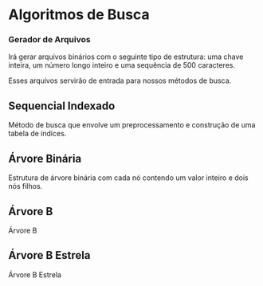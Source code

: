 # Algoritmos de Busca

### Gerador de Arquivos

Irá gerar arquivos binários com o seguinte tipo de estrutura: uma chave inteira, um número longo inteiro e uma sequência de 500 caracteres.

Esses arquivos servirão de entrada para nossos métodos de busca.

## Sequencial Indexado

Método de busca que envolve um preprocessamento e construção de uma tabela de índices.

## Árvore Binária

Estrutura de árvore binária com cada nó contendo um valor inteiro e dois nós filhos.

## Árvore B

Árvore B

## Árvore B Estrela

Árvore B Estrela

